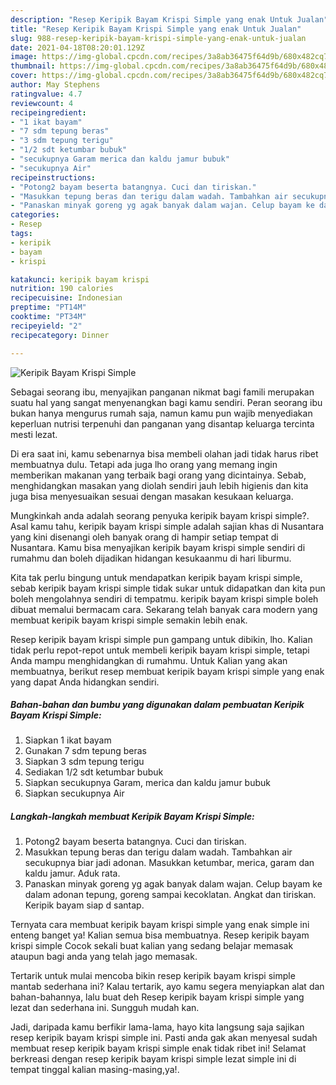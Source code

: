 ```yaml
---
description: "Resep Keripik Bayam Krispi Simple yang enak Untuk Jualan"
title: "Resep Keripik Bayam Krispi Simple yang enak Untuk Jualan"
slug: 988-resep-keripik-bayam-krispi-simple-yang-enak-untuk-jualan
date: 2021-04-18T08:20:01.129Z
image: https://img-global.cpcdn.com/recipes/3a8ab36475f64d9b/680x482cq70/keripik-bayam-krispi-simple-foto-resep-utama.jpg
thumbnail: https://img-global.cpcdn.com/recipes/3a8ab36475f64d9b/680x482cq70/keripik-bayam-krispi-simple-foto-resep-utama.jpg
cover: https://img-global.cpcdn.com/recipes/3a8ab36475f64d9b/680x482cq70/keripik-bayam-krispi-simple-foto-resep-utama.jpg
author: May Stephens
ratingvalue: 4.7
reviewcount: 4
recipeingredient:
- "1 ikat bayam"
- "7 sdm tepung beras"
- "3 sdm tepung terigu"
- "1/2 sdt ketumbar bubuk"
- "secukupnya Garam merica dan kaldu jamur bubuk"
- "secukupnya Air"
recipeinstructions:
- "Potong2 bayam beserta batangnya. Cuci dan tiriskan."
- "Masukkan tepung beras dan terigu dalam wadah. Tambahkan air secukupnya biar jadi adonan. Masukkan ketumbar, merica, garam dan kaldu jamur. Aduk rata."
- "Panaskan minyak goreng yg agak banyak dalam wajan. Celup bayam ke dalam adonan tepung, goreng sampai kecoklatan. Angkat dan tiriskan. Keripik bayam siap d santap."
categories:
- Resep
tags:
- keripik
- bayam
- krispi

katakunci: keripik bayam krispi 
nutrition: 190 calories
recipecuisine: Indonesian
preptime: "PT14M"
cooktime: "PT34M"
recipeyield: "2"
recipecategory: Dinner

---
```



![Keripik Bayam Krispi Simple](https://img-global.cpcdn.com/recipes/3a8ab36475f64d9b/680x482cq70/keripik-bayam-krispi-simple-foto-resep-utama.jpg)

Sebagai seorang ibu, menyajikan panganan nikmat bagi famili merupakan suatu hal yang sangat menyenangkan bagi kamu sendiri. Peran seorang ibu bukan hanya mengurus rumah saja, namun kamu pun wajib menyediakan keperluan nutrisi terpenuhi dan panganan yang disantap keluarga tercinta mesti lezat.

Di era  saat ini, kamu sebenarnya bisa membeli olahan jadi tidak harus ribet membuatnya dulu. Tetapi ada juga lho orang yang memang ingin memberikan makanan yang terbaik bagi orang yang dicintainya. Sebab, menghidangkan masakan yang diolah sendiri jauh lebih higienis dan kita juga bisa menyesuaikan sesuai dengan masakan kesukaan keluarga. 



Mungkinkah anda adalah seorang penyuka keripik bayam krispi simple?. Asal kamu tahu, keripik bayam krispi simple adalah sajian khas di Nusantara yang kini disenangi oleh banyak orang di hampir setiap tempat di Nusantara. Kamu bisa menyajikan keripik bayam krispi simple sendiri di rumahmu dan boleh dijadikan hidangan kesukaanmu di hari liburmu.

Kita tak perlu bingung untuk mendapatkan keripik bayam krispi simple, sebab keripik bayam krispi simple tidak sukar untuk didapatkan dan kita pun boleh mengolahnya sendiri di tempatmu. keripik bayam krispi simple boleh dibuat memalui bermacam cara. Sekarang telah banyak cara modern yang membuat keripik bayam krispi simple semakin lebih enak.

Resep keripik bayam krispi simple pun gampang untuk dibikin, lho. Kalian tidak perlu repot-repot untuk membeli keripik bayam krispi simple, tetapi Anda mampu menghidangkan di rumahmu. Untuk Kalian yang akan membuatnya, berikut resep membuat keripik bayam krispi simple yang enak yang dapat Anda hidangkan sendiri.

<!--inarticleads1-->

##### Bahan-bahan dan bumbu yang digunakan dalam pembuatan Keripik Bayam Krispi Simple:

1. Siapkan 1 ikat bayam
1. Gunakan 7 sdm tepung beras
1. Siapkan 3 sdm tepung terigu
1. Sediakan 1/2 sdt ketumbar bubuk
1. Siapkan secukupnya Garam, merica dan kaldu jamur bubuk
1. Siapkan secukupnya Air




<!--inarticleads2-->

##### Langkah-langkah membuat Keripik Bayam Krispi Simple:

1. Potong2 bayam beserta batangnya. Cuci dan tiriskan.
1. Masukkan tepung beras dan terigu dalam wadah. Tambahkan air secukupnya biar jadi adonan. Masukkan ketumbar, merica, garam dan kaldu jamur. Aduk rata.
1. Panaskan minyak goreng yg agak banyak dalam wajan. Celup bayam ke dalam adonan tepung, goreng sampai kecoklatan. Angkat dan tiriskan. Keripik bayam siap d santap.




Ternyata cara membuat keripik bayam krispi simple yang enak simple ini enteng banget ya! Kalian semua bisa membuatnya. Resep keripik bayam krispi simple Cocok sekali buat kalian yang sedang belajar memasak ataupun bagi anda yang telah jago memasak.

Tertarik untuk mulai mencoba bikin resep keripik bayam krispi simple mantab sederhana ini? Kalau tertarik, ayo kamu segera menyiapkan alat dan bahan-bahannya, lalu buat deh Resep keripik bayam krispi simple yang lezat dan sederhana ini. Sungguh mudah kan. 

Jadi, daripada kamu berfikir lama-lama, hayo kita langsung saja sajikan resep keripik bayam krispi simple ini. Pasti anda gak akan menyesal sudah membuat resep keripik bayam krispi simple enak tidak ribet ini! Selamat berkreasi dengan resep keripik bayam krispi simple lezat simple ini di tempat tinggal kalian masing-masing,ya!.


